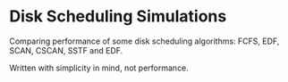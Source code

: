 # Disk Scheduling Simulations
Comparing performance of some disk scheduling algorithms: FCFS, EDF, SCAN, CSCAN, SSTF and EDF.

Written with simplicity in mind, not performance.
